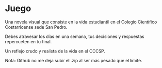 # Juego

Una novela visual que consiste en la vida estudiantil en el Colegio Científico Costarricense sede San Pedro. 

Debes atravesar los días en una semana, tus decisiones y respuestas repercueten en tu final. 

Un reflejo crudo y realista de la vida en el CCCSP.

Nota: Github no me deja subir el .zip al ser más pesado que el límite.
